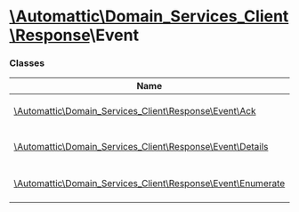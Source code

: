 # [\Automattic](../namespaces/automattic.md)[\Domain_Services_Client](../namespaces/automattic-domain-services-client.md)[\Response](../namespaces/automattic-domain-services-client-response.md)\Event

### Classes

| Name | Summary |
|------|---------|
| [\Automattic\Domain_Services_Client\Response\Event\Ack](../classes/Automattic-Domain-Services-Client-Response-Event-Ack.md) | Response of an `Event\Ack` command. |
| [\Automattic\Domain_Services_Client\Response\Event\Details](../classes/Automattic-Domain-Services-Client-Response-Event-Details.md) | Response of an Event_Details command. |
| [\Automattic\Domain_Services_Client\Response\Event\Enumerate](../classes/Automattic-Domain-Services-Client-Response-Event-Enumerate.md) | Response of Event\Enumerate command |
